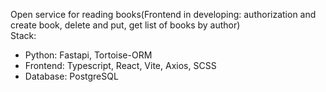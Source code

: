 Open service for reading books(Frontend in developing: authorization and create book, delete and put, get list of books by author)  
Stack:
- Python: Fastapi, Tortoise-ORM
- Frontend: Typescript, React, Vite, Axios, SCSS
- Database: PostgreSQL
